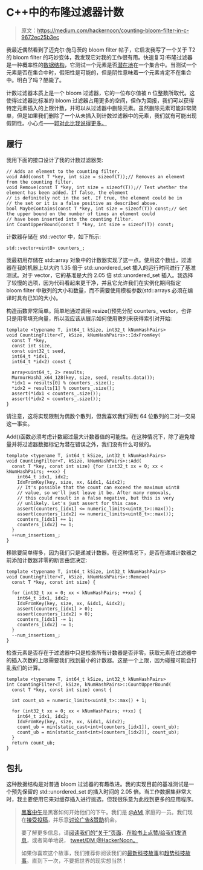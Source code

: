 # C++中的布隆过滤器计数

> 原文：<https://medium.com/hackernoon/counting-bloom-filter-in-c-9672ec25b3ec>

我最近偶然看到了迈克尔·施马茨的 bloom filter 帖子，它启发我写了一个关于 T2 的 bloom filter 的巧妙变体，我发现它对我的工作很有用。快速复习:布隆过滤器是一种概率性的[数据结构](https://hackernoon.com/tagged/data-structure)，它测试一个元素是否[潜在地](https://hackernoon.com/tagged/potentially)在一个集合中。当测试一个元素是否在集合中时，假阳性是可能的，但是阴性意味着一个元素肯定不在集合中。明白了吗？酷毙了。

计数过滤器本质上是一个 bloom 过滤器，它的一位布尔值被 n 位整数所取代。这使得过滤器比标准的 bloom 过滤器占用更多的空间，但作为回报，我们可以获得特定元素插入的上限计数，并可以从过滤器中删除元素。虽然删除元素可能非常简单，但是如果我们删除了一个从未插入到计数过滤器中的元素，我们就有可能出现假阴性。小心点——[郭对此比我说得更多。](https://pdfs.semanticscholar.org/b0cd/0a280b1c54fb218c1ca37b8f77b634fb6f45.pdf)

## 履行

我用下面的接口设计了我的计数过滤器类:

```
// Adds an element to the counting filter.
void Add(const T *key, int size = sizeof(T));// Removes an element from the counting filter.
void Remove(const T *key, int size = sizeof(T));// Test whether the element has been added. If false, the element 
// is definitely not in the set. If true, the element could be in
// the set or it is a false positive as described above.
bool MaybeContains(const T *key, int size = sizeof(T)) const;// Get the upper bound on the number of times an element could
// have been inserted into the counting filter.
int CountUpperBound(const T *key, int size = sizeof(T)) const;
```

计数器存储在 std::vector 中，如下所示:

```
std::vector<uint8> counters_;
```

我最初用存储在 std::array 对象中的计数器实现了这一点。使用这个数组，过滤器在我的机器上以大约 1.35 倍于 std::unordered_set 插入的运行时间进行了基准测试。对于 vector，它的基准是大约 2.05 倍 std::unordered_set 插入。我选择了较慢的选项，因为代码看起来更干净，并且它允许我们在实例化期间指定 bloom filter 中散列的大小和数量，而不需要使用模板参数(std::arrays 必须在编译时具有已知的大小)。

构造函数非常简单。简单地通过调用 resize()预先分配 counters_ vector，也许只是用零填充向量，所以我应该从展示如何使用散列来获得索引对开始:

```
template <typename T, int64_t kSize, int32_t kNumHashPairs>
void CountingFilter<T, kSize, kNumHashPairs>::IdxFromKey(
  const T *key,
  const int size,
  const uint32_t seed,
  int64_t *idx1,
  int64_t *idx2) const {

  array<uint64_t, 2> results;
  MurmurHash3_x64_128(key, size, seed, results.data());
  *idx1 = results[0] % counters_.size();
  *idx2 = results[1] % counters_.size();
  assert(*idx1 < counters_.size());
  assert(*idx2 < counters_.size());
}
```

请注意，这将实现限制为偶数个散列，但我喜欢我们得到 64 位散列的二对一交易这一事实。

Add()函数必须考虑计数超过最大计数器值的可能性。在这种情况下，除了避免增量并将过滤器数据标记为潜在错误之外，我们没有什么可做的。

```
template <typename T, int64_t kSize, int32_t kNumHashPairs>
void CountingFilter<T, kSize, kNumHashPairs>::Add(
  const T *key, const int size) {for (int32_t xx = 0; xx < kNumHashPairs; ++xx) {
    int64_t idx1, idx2;
    IdxFromKey(key, size, xx, &idx1, &idx2);
    // It's possible that the count can exceed the maximum uint8
    // value, so we'll just leave it be. After many removals,
    // this could result in a false negative, but this is very
    // unlikely. Let's just assert for this case.
    assert(counters_[idx1] <= numeric_limits<uint8_t>::max());
    assert(counters_[idx2] <= numeric_limits<uint8_t>::max());
    counters_[idx1] += 1;
    counters_[idx2] += 1;
  }
  ++num_insertions_;
}
```

移除要简单得多，因为我们只是递减计数器。在这种情况下，是否在递减计数器之前添加计数器非零的断言由您决定:

```
template <typename T, int64_t kSize, int32_t kNumHashPairs>
void CountingFilter<T, kSize, kNumHashPairs>::Remove(
  const T *key, const int size) {

  for (int32_t xx = 0; xx < kNumHashPairs; ++xx) {
    int64_t idx1, idx2;
    IdxFromKey(key, size, xx, &idx1, &idx2);
    assert(counters_[idx1] > 0);
    assert(counters_[idx2] > 0);
    counters_[idx1] -= 1;
    counters_[idx2] -= 1;
  }
  --num_insertions_;
}
```

检查元素是否存在于过滤器中只是检查所有计数器是否非零。获取元素在过滤器中的插入次数的上限需要我们找到最小的计数器。这是一个上限，因为碰撞可能会打乱我们的计算。

```
template <typename T, int64_t kSize, int32_t kNumHashPairs>
int CountingFilter<T, kSize, kNumHashPairs>::CountUpperBound(
  const T *key, const int size) const {

  int count_ub = numeric_limits<uint8_t>::max() + 1;

  for (int32_t xx = 0; xx < kNumHashPairs; ++xx) {
    int64_t idx1, idx2;
    IdxFromKey(key, size, xx, &idx1, &idx2);
    count_ub = min(static_cast<int>(counters_[idx1]), count_ub);
    count_ub = min(static_cast<int>(counters_[idx2]), count_ub);
  }
  return count_ub;
}
```

## 包扎

这种数据结构是对普通 bloom 过滤器的有趣改进。我的实现目前的基准测试是一个预先保留的 std::unordered_set 的插入时间的 2.05 倍。当工作数据集非常大时，我主要使用它来对缓存插入进行挑选，但我很乐意为此找到更多的应用程序。

> [黑客中午](http://bit.ly/Hackernoon)是黑客如何开始他们的下午。我们是 [@AMI](http://bit.ly/atAMIatAMI) 家庭的一员。我们现在[接受投稿](http://bit.ly/hackernoonsubmission)，并乐意[讨论广告&赞助](mailto:partners@amipublications.com)机会。
> 
> 要了解更多信息，请[阅读我们的“关于”页面](https://goo.gl/4ofytp)、[在脸书上点赞/给我们发消息](http://bit.ly/HackernoonFB)，或者简单地说， [tweet/DM @HackerNoon。](https://goo.gl/k7XYbx)
> 
> 如果你喜欢这个故事，我们推荐你阅读我们的[最新科技故事](http://bit.ly/hackernoonlatestt)和[趋势科技故事](https://hackernoon.com/trending)。直到下一次，不要把世界的现实想当然！